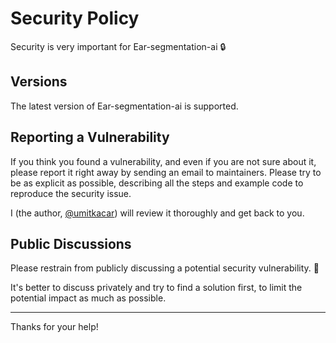 # Security Policy

Security is very important for Ear-segmentation-ai 🔒

## Versions

The latest version of Ear-segmentation-ai is supported.

## Reporting a Vulnerability

If you think you found a vulnerability, and even if you are not sure about it, please report it right away by sending an email to maintainers. Please try to be as explicit as possible, describing all the steps and example code to reproduce the security issue.

I (the author, [@umitkacar](https://github.com/umitkacar)) will review it thoroughly and get back to you.

## Public Discussions

Please restrain from publicly discussing a potential security vulnerability. 🙊

It's better to discuss privately and try to find a solution first, to limit the potential impact as much as possible.

---

Thanks for your help!
